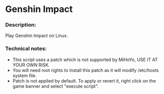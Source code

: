 # Genshin Impact

### Description:
Play Genshin Impact on Linux.

### Technical notes:
- This script uses a patch which is not supported by MiHoYo, USE IT AT YOUR OWN RISK.
- You will need root rights to install this patch as it will modify /etc/hosts system file.
- Patch is not applied by default. To apply or revert it, right click on the game banner and select "execute script".
